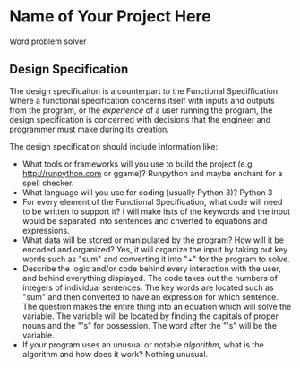 # Name of Your Project Here
Word problem solver

## Design Specification

The design specificaiton is a counterpart to the Functional Speciffication. Where a functional specification concerns itself
with inputs and outputs from the program, or the *experience* of a user running the program, the design specification is concerned with decisions that the engineer and programmer must make during its creation.

The design specification should include information like:

* What tools or frameworks will you use to build the project (e.g. http://runpython.com or ggame)?
Runpython and maybe enchant for a spell checker.
* What language will you use for coding (usually Python 3)?
Python 3
* For every element of the Functional Specification, what code will need to be written to support it?
I will make lists of the keywords and the input would be separated into sentences and cnverted to equations and expressions.
* What data will be stored or manipulated by the program? How will it be encoded and organized?
Yes, it will organize the input by taking out key words such as "sum" and converting it into "+" for the program to solve.
* Describe the logic and/or code behind every interaction with the user, and behind everything displayed.
The code takes out the numbers of integers of individual sentences. The key words are located such as "sum" and then converted to have an expression for which sentence. The question makes the entire thing into an equation which will solve the variable. The variable will be located by finding the capitals of proper nouns and the "'s" for possession. The word after the "'s" will be the variable.
* If your program uses an unusual or notable *algorithm*, what is the algorithm and how does it work?
Nothing unusual.
